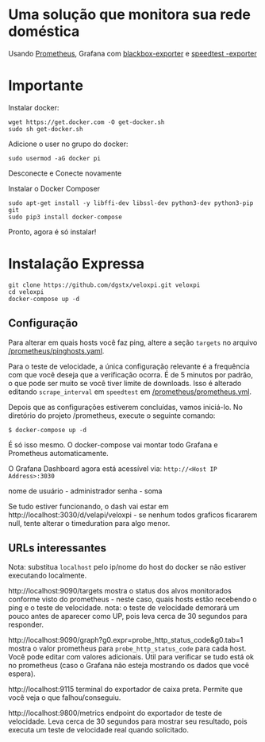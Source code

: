 
# Uma solução que monitora sua rede doméstica
Usando [Prometheus](http://prometheus.io/), Grafana com [blackbox-exporter](https://github.com/prometheus/blackbox_exporter) e [speedtest -exporter](https://github.com/stefanwalther/speedtest-exporter)

# Importante
Instalar docker:
```
wget https://get.docker.com -O get-docker.sh
sudo sh get-docker.sh
```

Adicione o user no grupo do docker:
```
sudo usermod -aG docker pi
```
Desconecte e Conecte novamente

Instalar o Docker Composer
```
sudo apt-get install -y libffi-dev libssl-dev python3-dev python3-pip git
sudo pip3 install docker-compose
````

Pronto, agora é só instalar!

# Instalação Expressa

```
git clone https://github.com/dgstx/veloxpi.git veloxpi
cd veloxpi
docker-compose up -d
```


## Configuração
Para alterar em quais hosts você faz ping, altere a seção `targets` no arquivo [/prometheus/pinghosts.yaml](./prometheus/pinghosts.yaml).

Para o teste de velocidade, a única configuração relevante é a frequência com que você deseja que a verificação ocorra. É de 5 minutos por padrão, o que pode ser muito se você tiver limite de downloads. Isso é alterado editando `scrape_interval` em `speedtest` em [/prometheus/prometheus.yml](./prometheus/prometheus.yml).

Depois que as configurações estiverem concluídas, vamos iniciá-lo. No diretório do projeto /prometheus, execute o seguinte comando:

    $ docker-compose up -d

É só isso mesmo. O docker-compose vai montar todo Grafana e Prometheus automaticamente.

O Grafana Dashboard agora está acessível via: `http://<Host IP Address>:3030`

nome de usuário - administrador
senha - soma

Se tudo estiver funcionando, o dash vai estar em http://localhost:3030/d/velapi/veloxpi - se nenhum todos graficos ficararem null, tente alterar o timeduration para algo menor.


## URLs interessantes

Nota: substitua `localhost` pelo ip/nome do host do docker se não estiver executando localmente.

http://localhost:9090/targets mostra o status dos alvos monitorados conforme visto do prometheus - neste caso, quais hosts estão recebendo o ping e o teste de velocidade. nota: o teste de velocidade demorará um pouco antes de aparecer como UP, pois leva cerca de 30 segundos para responder.

http://localhost:9090/graph?g0.expr=probe_http_status_code&g0.tab=1 mostra o valor prometheus para `probe_http_status_code` para cada host. Você pode editar com valores adicionais. Útil para verificar se tudo está ok no prometheus (caso o Grafana não esteja mostrando os dados que você espera).

http://localhost:9115 terminal do exportador de caixa preta. Permite que você veja o que falhou/conseguiu.

http://localhost:9800/metrics endpoint do exportador de teste de velocidade. Leva cerca de 30 segundos para mostrar seu resultado, pois executa um teste de velocidade real quando solicitado.


